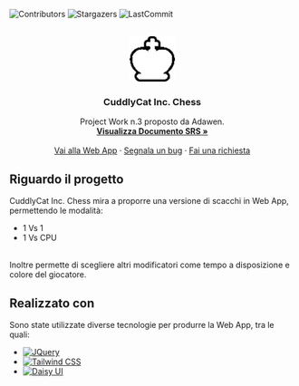 ![Contributors][contributors-shield]
![Stargazers][stars-shield]
![LastCommit][lastcommit-shield]

<br />
<div align="center">
  <a href="https://github.com/Soe18/CuddlyCat_Inc">
    <!-- Logo lì sotto -->
    <img src="assets/Wking.png" alt="Logo" width="80" height="80">
  </a>

  <h3 align="center"> CuddlyCat Inc. Chess </h3>

  <p align="center">
    Project Work n.3 proposto da Adawen.
    <br />
    <a href=""><strong>Visualizza Documento SRS »</strong></a>
    <br />
    <br />
    <a href="https://soe18.github.io/CuddlyCat_Inc/">Vai alla Web App</a>
    ·
    <a href="https://github.com/soe18/CuddlyCat_Inc/issues">Segnala un bug</a>
    ·
    <a href="https://github.com/soe18/CuddlyCat_Inc/issues">Fai una richiesta</a>
  </p>
</div>

<!-- Metti table of contents -->

## Riguardo il progetto
CuddlyCat Inc. Chess mira a proporre una versione di scacchi in Web App, permettendo le modalità:
* 1 Vs 1
* 1 Vs CPU
<br>
Inoltre permette di scegliere altri modificatori come tempo a disposizione e colore del giocatore.

## Realizzato con
Sono state utilizzate diverse tecnologie per produrre la Web App, tra le quali:
* [![JQuery][JQuery.com]][JQuery-url]
* [![Tailwind CSS][Tailwind Css]][Tailwind CSS-url]
* [![Daisy UI][Daisy UI]][Daisy UI-url]


[contributors-shield]: https://img.shields.io/github/contributors/soe18/CuddlyCat_Inc.svg?style=for-the-badge
[stars-shield]: https://img.shields.io/github/stars/soe18/CuddlyCat_Inc.svg?style=for-the-badge
[lastcommit-shield]: https://img.shields.io/github/last-commit/soe18/CuddlyCat_Inc?style=for-the-badge
[JQuery.com]: https://img.shields.io/badge/jQuery-0769AD?style=for-the-badge&logo=jquery&logoColor=white
[JQuery-url]: https://jquery.com
[Tailwind CSS]: https://img.shields.io/badge/-Tailwind%20CSS-06B6D4?style=for-the-badge&logo=tailwindcss&logoColor=white
[Tailwind CSS-url]: https://tailwindcss.com/
[Daisy UI]: https://img.shields.io/badge/Daisy%20UI-5A0EF8?style=for-the-badge&logoColor=white
[Daisy UI-url]: https://daisyui.com/
